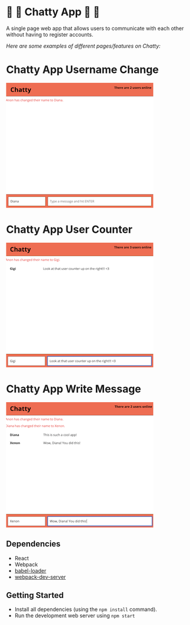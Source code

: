 # :star2: :star2: Chatty App :star2: :star2:


A single page web app that allows users to communicate with each other without having to register accounts.

_Here are some examples of different pages/features on Chatty:_


# Chatty App Username Change

![register](https://github.com/procadiana/Chatty/blob/master/img/Name_change.png)


# Chatty App User Counter

![register](https://github.com/procadiana/Chatty/blob/master/img/User%20counter.png)


# Chatty App Write Message

![register](https://github.com/procadiana/Chatty/blob/master/img/Write%20message.png)


## Dependencies

* React
* Webpack
* [babel-loader](https://github.com/babel/babel-loader)
* [webpack-dev-server](https://github.com/webpack/webpack-dev-server)

## Getting Started
- Install all dependencies (using the `npm install` command).
- Run the development web server using `npm start`
